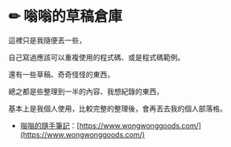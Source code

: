 # ✏ 嗡嗡的草稿倉庫

這裡只是我隨便丟一些，

自己寫過應該可以重複使用的程式碼、或是程式碼範例。



還有一些草稿、奇奇怪怪的東西，

總之都是些整理到一半的內容、我想紀錄的東西，

基本上是我個人使用，比較完整的整理後，會再丟去我的個人部落格。

* [嗡嗡的隨手筆記](https://www.wongwonggoods.com/)：[https://www.wongwonggoods.com/](https://www.wongwonggoods.com/)

